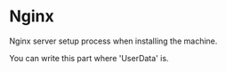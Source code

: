 # Nginx
Nginx server setup process when installing the machine.

You can write this part where 'UserData' is.
